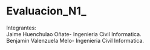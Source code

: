 # Evaluacion_N1_
Integrantes:<br>
Jaime Huenchulao Oñate- Ingenieria Civil Informatica.<br>
Benjamin Valenzuela Melo- Ingenieria Civil Informatica.
